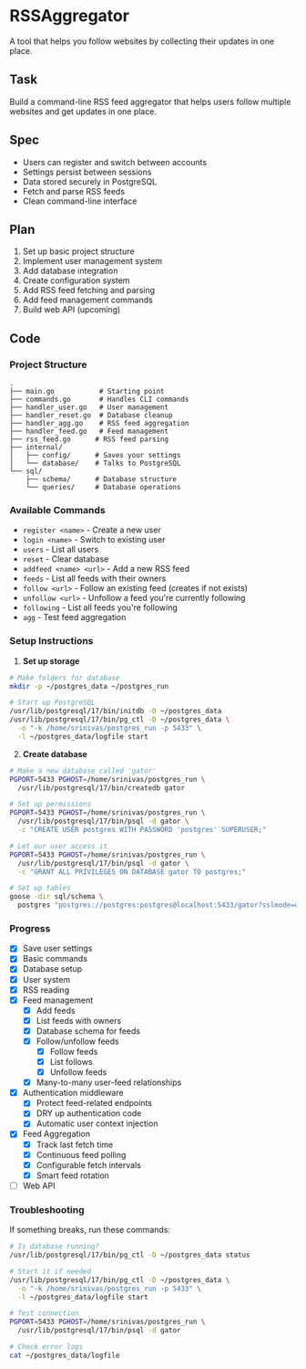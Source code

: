 # RSSAggregator

A tool that helps you follow websites by collecting their updates in one place.

## Task
Build a command-line RSS feed aggregator that helps users follow multiple websites and get updates in one place.

## Spec
- Users can register and switch between accounts
- Settings persist between sessions
- Data stored securely in PostgreSQL
- Fetch and parse RSS feeds
- Clean command-line interface

## Plan
1. Set up basic project structure
2. Implement user management system
3. Add database integration
4. Create configuration system
5. Add RSS feed fetching and parsing
6. Add feed management commands
7. Build web API (upcoming)

## Code

### Project Structure
```
.
├── main.go           # Starting point
├── commands.go       # Handles CLI commands
├── handler_user.go   # User management
├── handler_reset.go  # Database cleanup
├── handler_agg.go    # RSS feed aggregation
├── handler_feed.go   # Feed management
├── rss_feed.go      # RSS feed parsing
├── internal/        
│   ├── config/      # Saves your settings
│   └── database/    # Talks to PostgreSQL
└── sql/
    ├── schema/      # Database structure
    └── queries/     # Database operations
```

### Available Commands
- `register <name>` - Create a new user
- `login <name>` - Switch to existing user
- `users` - List all users
- `reset` - Clear database
- `addfeed <name> <url>` - Add a new RSS feed
- `feeds` - List all feeds with their owners
- `follow <url>` - Follow an existing feed (creates if not exists)
- `unfollow <url>` - Unfollow a feed you're currently following
- `following` - List all feeds you're following
- `agg` - Test feed aggregation

### Setup Instructions

1. **Set up storage**
```bash
# Make folders for database
mkdir -p ~/postgres_data ~/postgres_run

# Start up PostgreSQL
/usr/lib/postgresql/17/bin/initdb -D ~/postgres_data
/usr/lib/postgresql/17/bin/pg_ctl -D ~/postgres_data \
  -o "-k /home/srinivas/postgres_run -p 5433" \
  -l ~/postgres_data/logfile start
```

2. **Create database**
```bash
# Make a new database called 'gator'
PGPORT=5433 PGHOST=/home/srinivas/postgres_run \
  /usr/lib/postgresql/17/bin/createdb gator

# Set up permissions
PGPORT=5433 PGHOST=/home/srinivas/postgres_run \
  /usr/lib/postgresql/17/bin/psql -d gator \
  -c "CREATE USER postgres WITH PASSWORD 'postgres' SUPERUSER;"

# Let our user access it
PGPORT=5433 PGHOST=/home/srinivas/postgres_run \
  /usr/lib/postgresql/17/bin/psql -d gator \
  -c "GRANT ALL PRIVILEGES ON DATABASE gator TO postgres;"

# Set up tables
goose -dir sql/schema \
  postgres "postgres://postgres:postgres@localhost:5433/gator?sslmode=disable" up
```

### Progress
- [x] Save user settings
- [x] Basic commands
- [x] Database setup
- [x] User system
- [x] RSS reading
- [x] Feed management
  - [x] Add feeds
  - [x] List feeds with owners
  - [x] Database schema for feeds
  - [x] Follow/unfollow feeds
    - [x] Follow feeds
    - [x] List follows
    - [x] Unfollow feeds
  - [x] Many-to-many user-feed relationships
- [x] Authentication middleware
  - [x] Protect feed-related endpoints
  - [x] DRY up authentication code
  - [x] Automatic user context injection
- [x] Feed Aggregation
  - [x] Track last fetch time
  - [x] Continuous feed polling
  - [x] Configurable fetch intervals
  - [x] Smart feed rotation
- [ ] Web API

### Troubleshooting

If something breaks, run these commands:
```bash
# Is database running?
/usr/lib/postgresql/17/bin/pg_ctl -D ~/postgres_data status

# Start it if needed
/usr/lib/postgresql/17/bin/pg_ctl -D ~/postgres_data \
  -o "-k /home/srinivas/postgres_run -p 5433" \
  -l ~/postgres_data/logfile start

# Test connection
PGPORT=5433 PGHOST=/home/srinivas/postgres_run \
  /usr/lib/postgresql/17/bin/psql -d gator

# Check error logs
cat ~/postgres_data/logfile
```